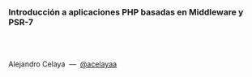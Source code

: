 ### Introducción a aplicaciones PHP basadas en Middleware y PSR-7

<br>
<br>

Alejandro Celaya&nbsp;&nbsp;&mdash;&nbsp;&nbsp;[@acelayaa](https://twitter.com/acelayaa)
